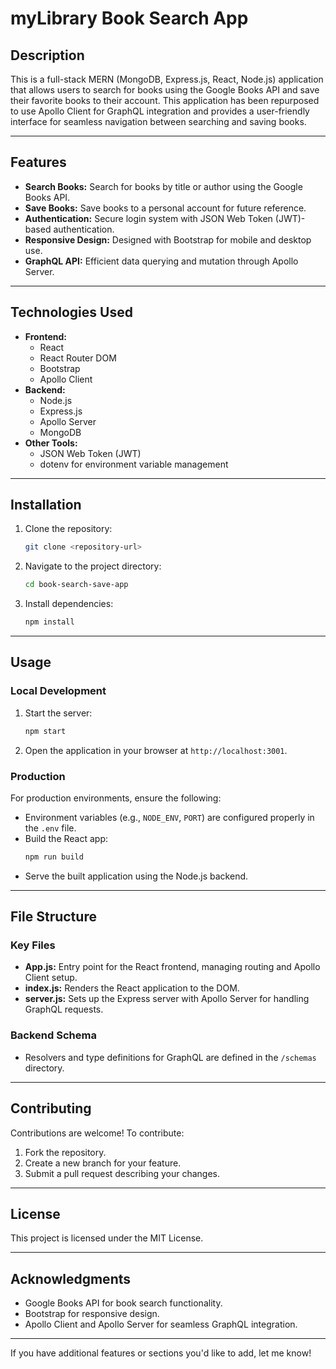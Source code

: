 
# myLibrary Book Search App

## Description

This is a full-stack MERN (MongoDB, Express.js, React, Node.js) application that allows users to search for books using the Google Books API and save their favorite books to their account. This application has been repurposed to use Apollo Client for GraphQL integration and provides a user-friendly interface for seamless navigation between searching and saving books.

---

## Features

- **Search Books:** Search for books by title or author using the Google Books API.
- **Save Books:** Save books to a personal account for future reference.
- **Authentication:** Secure login system with JSON Web Token (JWT)-based authentication.
- **Responsive Design:** Designed with Bootstrap for mobile and desktop use.
- **GraphQL API:** Efficient data querying and mutation through Apollo Server.

---

## Technologies Used

- **Frontend:**
  - React
  - React Router DOM
  - Bootstrap
  - Apollo Client
- **Backend:**
  - Node.js
  - Express.js
  - Apollo Server
  - MongoDB
- **Other Tools:**
  - JSON Web Token (JWT)
  - dotenv for environment variable management

---

## Installation

1. Clone the repository:
   ```bash
   git clone <repository-url>
   ```
2. Navigate to the project directory:
   ```bash
   cd book-search-save-app
   ```
3. Install dependencies:
   ```bash
   npm install
   ```

---

## Usage

### Local Development
1. Start the server:
   ```bash
   npm start
   ```
2. Open the application in your browser at `http://localhost:3001`.

### Production
For production environments, ensure the following:
- Environment variables (e.g., `NODE_ENV`, `PORT`) are configured properly in the `.env` file.
- Build the React app:
  ```bash
  npm run build
  ```
- Serve the built application using the Node.js backend.

---

## File Structure

### Key Files
- **App.js:** Entry point for the React frontend, managing routing and Apollo Client setup.
- **index.js:** Renders the React application to the DOM.
- **server.js:** Sets up the Express server with Apollo Server for handling GraphQL requests.

### Backend Schema
- Resolvers and type definitions for GraphQL are defined in the `/schemas` directory.

---

## Contributing

Contributions are welcome! To contribute:
1. Fork the repository.
2. Create a new branch for your feature.
3. Submit a pull request describing your changes.

---

## License

This project is licensed under the MIT License.

---

## Acknowledgments

- Google Books API for book search functionality.
- Bootstrap for responsive design.
- Apollo Client and Apollo Server for seamless GraphQL integration.

---

If you have additional features or sections you'd like to add, let me know!
